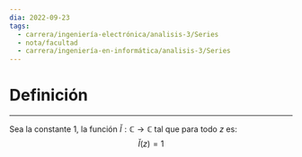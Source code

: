 ```yaml
---
dia: 2022-09-23
tags:
  - carrera/ingeniería-electrónica/analisis-3/Series
  - nota/facultad
  - carrera/ingeniería-en-informática/analisis-3/Series
---
```

# Definición
---
Sea la constante 1, la función $\breve{I} : \mathbb{C} \to \mathbb{C}$ tal que para todo $z$ es: $$\breve{I}(z) = 1$$ 